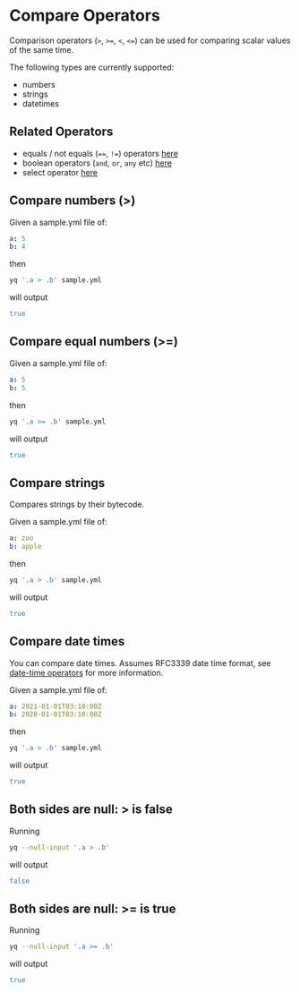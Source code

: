 # Compare Operators

Comparison operators (`>`, `>=`, `<`, `<=`) can be used for comparing scalar values of the same time.

The following types are currently supported:

- numbers
- strings
- datetimes

## Related Operators

- equals / not equals (`==`, `!=`) operators [here](https://mikefarah.gitbook.io/yq/operators/equals)
- boolean operators (`and`, `or`, `any` etc) [here](https://mikefarah.gitbook.io/yq/operators/boolean-operators)
- select operator [here](https://mikefarah.gitbook.io/yq/operators/select)

## Compare numbers (>)
Given a sample.yml file of:
```yaml
a: 5
b: 4
```
then
```bash
yq '.a > .b' sample.yml
```
will output
```yaml
true
```

## Compare equal numbers (>=)
Given a sample.yml file of:
```yaml
a: 5
b: 5
```
then
```bash
yq '.a >= .b' sample.yml
```
will output
```yaml
true
```

## Compare strings
Compares strings by their bytecode.

Given a sample.yml file of:
```yaml
a: zoo
b: apple
```
then
```bash
yq '.a > .b' sample.yml
```
will output
```yaml
true
```

## Compare date times
You can compare date times. Assumes RFC3339 date time format, see [date-time operators](https://mikefarah.gitbook.io/yq/operators/date-time-operators) for more information.

Given a sample.yml file of:
```yaml
a: 2021-01-01T03:10:00Z
b: 2020-01-01T03:10:00Z
```
then
```bash
yq '.a > .b' sample.yml
```
will output
```yaml
true
```

## Both sides are null: > is false
Running
```bash
yq --null-input '.a > .b'
```
will output
```yaml
false
```

## Both sides are null: >= is true
Running
```bash
yq --null-input '.a >= .b'
```
will output
```yaml
true
```

